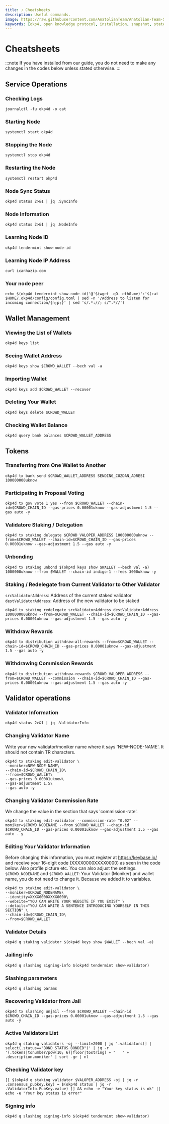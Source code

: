 ```yaml
---
title: ⤴️ Cheatsheets
description: Useful commands.
image: https://raw.githubusercontent.com/AnatolianTeam/Anatolian-Team-Services/main/docs/Testnet/Cosmos-Ecosystem/okp4/img/OKP4-Service-Cover.jpg
keywords: [okp4, open knowledge protocol, installation, snapshot, statesync, update]
---
```


# Cheatsheets 
:::note
If you have installed from our guide, you do not need to make any changes in the codes below unless stated otherwise.
:::

## Service Operations

### Checking Logs
```
journalctl -fu okp4d -o cat
```

### Starting Node
```
systemctl start okp4d
```

### Stopping the Node
```
systemctl stop okp4d
```

### Restarting the Node
```
systemctl restart okp4d
```

### Node Sync Status
```
okp4d status 2>&1 | jq .SyncInfo
```

### Node Information
```
okp4d status 2>&1 | jq .NodeInfo
```

### Learning Node ID
```
okp4d tendermint show-node-id
```

### Learning Node IP Address
```
curl icanhazip.com
```

### Your node peer
```
echo $(okp4d tendermint show-node-id)'@'$(wget -qO- eth0.me)':'$(cat $HOME/.okp4d/config/config.toml | sed -n '/Address to listen for incoming connection/{n;p;}' | sed 's/.*://; s/".*//')
```

## Wallet Management

### Viewing the List of Wallets
```
okp4d keys list
```

### Seeing Wallet Address
```
okp4d keys show $CROWD_WALLET --bech val -a
```

### Importing Wallet
```
okp4d keys add $CROWD_WALLET --recover
```

### Deleting Your Wallet
```
okp4d keys delete $CROWD_WALLET
```

### Checking Wallet Balance
```
okp4d query bank balances $CROWD_WALLET_ADDRESS
```

## Tokens

### Transferring from One Wallet to Another
```
okp4d tx bank send $CROWD_WALLET_ADDRESS SENDING_CUZDAN_ADRESI 100000000uknow
```

### Participating in Proposal Voting
```
okp4d tx gov vote 1 yes --from $CROWD_WALLET --chain-id=$CROWD_CHAIN_ID --gas-prices 0.00001uknow --gas-adjustment 1.5 --gas auto -y
```

### Validatore Staking / Delegation
```
okp4d tx staking delegate $CROWD_VALOPER_ADDRESS 100000000uknow --from=$CROWD_WALLET --chain-id=$CROWD_CHAIN_ID --gas-prices 0.00001uknow --gas-adjustment 1.5 --gas auto -y
```
### Unbonding
```
okp4d tx staking unbond $(okp4d keys show $WALLET --bech val -a) 1000000uknow --from $WALLET --chain-id indigo-1 --fees 3000uknow -y
```

### Staking / Redelegate from Current Validator to Other Validator
`srcValidatorAddress`: Address of the current staked validator
`destValidatorAddress`: Address of the new validator to be staked
```
okp4d tx staking redelegate srcValidatorAddress destValidatorAddress 100000000uknow --from=$CROWD_WALLET --chain-id=$CROWD_CHAIN_ID --gas-prices 0.00001uknow --gas-adjustment 1.5 --gas auto -y
```

### Withdraw Rewards
```
okp4d tx distribution withdraw-all-rewards --from=$CROWD_WALLET --chain-id=$CROWD_CHAIN_ID --gas-prices 0.00001uknow --gas-adjustment 1.5 --gas auto -y
```

### Withdrawing Commission Rewards

```
okp4d tx distribution withdraw-rewards $CROWD_VALOPER_ADDRESS --from=$CROWD_WALLET --commission --chain-id=$CROWD_CHAIN_ID --gas-prices 0.00001uknow --gas-adjustment 1.5 --gas auto -y
```

## Validator operations

### Validator Information
```
okp4d status 2>&1 | jq .ValidatorInfo
```

### Changing Validator Name
Write your new validator/moniker name where it says 'NEW-NODE-NAME'. It should not contain TR characters.
```
okp4d tx staking edit-validator \
--moniker=NEW-NODE-NAME\
--chain-id=$CROWD_CHAIN_ID\
--from=$CROWD_WALLET\
--gas-prices 0.00001uknow\
--gas-adjustment 1.5\
--gas auto -y
```

### Changing Validator Commission Rate
We change the value in the section that says 'commission-rate'.
```
okp4d tx staking edit-validator --commission-rate "0.02" --moniker=$CROWD_NODENAME --from $CROWD_WALLET --chain-id $CROWD_CHAIN_ID --gas-prices 0.00001uknow --gas-adjustment 1.5 --gas auto - y
```

### Editing Your Validator Information
Before changing this information, you must register at https://keybase.io/ and receive your 16-digit code (XXXX0000XXXX0000) as seen in the code below. Also profile picture etc. You can also adjust the settings.
`$CROWD_NODENAME` and `$CROWD_WALLET`: Your Validator (Moniker) and wallet name, you do not need to change it. Because we added it to variables.
```
okp4d tx staking edit-validator \
--moniker=$CROWD_NODENAME\
--identity=XXXX0000XXXX0000\
--website="YOU CAN WRITE YOUR WEBSITE IF YOU EXIST" \
--details="YOU CAN WRITE A SENTENCE INTRODUCING YOURSELF IN THIS SECTION" \
--chain-id=$CROWD_CHAIN_ID\
--from=$CROWD_WALLET
```

### Validator Details
```
okp4d q staking validator $(okp4d keys show $WALLET --bech val -a)
```

### Jailing info
```
okp4d q slashing signing-info $(okp4d tendermint show-validator)
```

### Slashing parameters
```
okp4d q slashing params
```

### Recovering Validator from Jail
```
okp4d tx slashing unjail --from $CROWD_WALLET --chain-id $CROWD_CHAIN_ID --gas-prices 0.00001uknow --gas-adjustment 1.5 --gas auto -y
```

### Active Validators List
```
okp4d q staking validators -oj --limit=2000 | jq '.validators[] | select(.status=="BOND_STATUS_BONDED")' | jq -r '(.tokens|tonumber/pow(10; 6)|floor|tostring) + " 	 " + .description.moniker' | sort -gr | nl
```

### Checking Validator key
```
[[ $(okp4d q staking validator $VALOPER_ADDRESS -oj | jq -r .consensus_pubkey.key) = $(okp4d status | jq -r .ValidatorInfo.PubKey.value) ]] && echo -e "Your key status is ok" || echo -e "Your key status is error"
```

### Signing info
```
okp4d q slashing signing-info $(okp4d tendermint show-validator)
```
